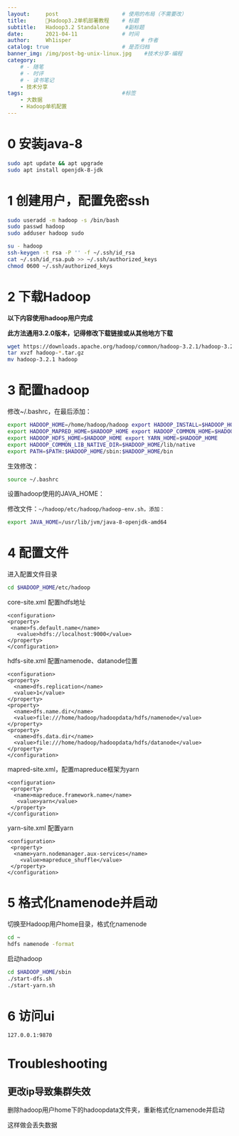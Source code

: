 ```yaml
---
layout:     post                    # 使用的布局（不需要改）
title:      🔧Hadoop3.2单机部署教程	# 标题 
subtitle:   Hadoop3.2 Standalone 	 #副标题
date:       2021-04-11              # 时间
author:     Wh1isper                      # 作者
catalog: true                       # 是否归档
banner_img: /img/post-bg-unix-linux.jpg    #技术分享-编程
category:
    # - 随笔
    # - 时评
    # - 读书笔记
    - 技术分享
tags:                               #标签
    - 大数据
    - Hadoop单机配置
---
```


# 0 安装java-8

```bash
sudo apt update && apt upgrade 
sudo apt install openjdk-8-jdk
```

# 1 创建用户，配置免密ssh

```bash
sudo useradd -m hadoop -s /bin/bash 
sudo passwd hadoop 
sudo adduser hadoop sudo
```



```bash
su - hadoop  
ssh-keygen -t rsa -P '' -f ~/.ssh/id_rsa 
cat ~/.ssh/id_rsa.pub >> ~/.ssh/authorized_keys
chmod 0600 ~/.ssh/authorized_keys
```



# 2 下载Hadoop

**以下内容使用hadoop用户完成**

**此方法通用3.2.0版本，记得修改下载链接或从其他地方下载**

```bash
wget https://downloads.apache.org/hadoop/common/hadoop-3.2.1/hadoop-3.2.1.tar.gz 
tar xvzf hadoop-*.tar.gz 
mv hadoop-3.2.1 hadoop
```



# 3 配置hadoop

修改~/.bashrc，在最后添加：

```bash
export HADOOP_HOME=/home/hadoop/hadoop export HADOOP_INSTALL=$HADOOP_HOME 
export HADOOP_MAPRED_HOME=$HADOOP_HOME export HADOOP_COMMON_HOME=$HADOOP_HOME 
export HADOOP_HDFS_HOME=$HADOOP_HOME export YARN_HOME=$HADOOP_HOME 
export HADOOP_COMMON_LIB_NATIVE_DIR=$HADOOP_HOME/lib/native 
export PATH=$PATH:$HADOOP_HOME/sbin:$HADOOP_HOME/bin 
```

生效修改：

```bash
source ~/.bashrc 
```

设置hadoop使用的JAVA_HOME：

修改文件：`~/hadoop/etc/hadoop/hadoop-env.sh，添加：`

```bash
export JAVA_HOME=/usr/lib/jvm/java-8-openjdk-amd64 
```

# 4 配置文件

进入配置文件目录

```bash
cd $HADOOP_HOME/etc/hadoop
```

core-site.xml 配置hdfs地址

```
<configuration>
<property>
 <name>fs.default.name</name>
   <value>hdfs://localhost:9000</value>
</property>
</configuration>
```

hdfs-site.xml 配置namenode、datanode位置

```
<configuration> 
<property> 
  <name>dfs.replication</name> 
  <value>1</value> 
</property> 
<property>  
  <name>dfs.name.dir</name>    
  <value>file:///home/hadoop/hadoopdata/hdfs/namenode</value> 
</property> 
<property>  
  <name>dfs.data.dir</name>    
  <value>file:///home/hadoop/hadoopdata/hdfs/datanode</value> 
</property> 
</configuration>
```

mapred-site.xml，配置mapreduce框架为yarn

```
<configuration>
 <property>
  <name>mapreduce.framework.name</name>
   <value>yarn</value>
 </property>
</configuration>
```

yarn-site.xml 配置yarn

```
<configuration>
 <property>
  <name>yarn.nodemanager.aux-services</name>
    <value>mapreduce_shuffle</value>
 </property>
</configuration>
```

# 5 格式化namenode并启动

切换至Hadoop用户home目录，格式化namenode

```bash
cd ~ 
hdfs namenode -format
```

启动hadoop

```bash
cd $HADOOP_HOME/sbin 
./start-dfs.sh  
./start-yarn.sh 
```

# 6 访问ui

```
127.0.0.1:9870
```

# Troubleshooting

## 更改ip导致集群失效

删除hadoop用户home下的hadoopdata文件夹，重新格式化namenode并启动

这样做会丢失数据

